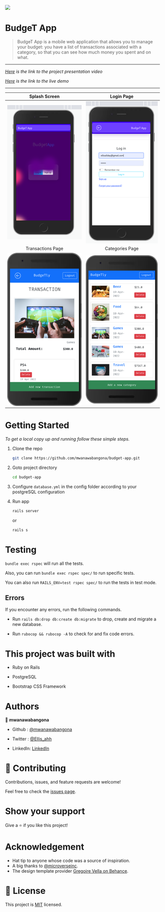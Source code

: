 ![](https://img.shields.io/badge/Microverse-blueviolet)

# BudgeT App

> BudgeT App is a mobile web application that allows you to manage your budget: you have a list of transactions associated with a category, so that you can see how much money you spent and on what.
----
_[Here]() is the link to the project presentation video_

_[Here]() is the link to the live demo_

---
  Splash Screen                                              |  Login Page
:-----------------------------------------------------------:|:---------------------------------------------------------:
![screenshot](./app/assets/images/screen.png)         |   ![screenshot](./app/assets/images/login.png)
  Transactions Page                                          |  Categories Page
![screenshot](./app/assets/images/transactions_page.png)     |   ![screenshot](./app/assets/images/categories_page.png)

# Getting Started


_To get a local copy up and running follow these simple steps._

1. Clone the repo
   ```sh
   git clone https://github.com/mwanawabangona/budget-app.git
   ```
2. Goto project directory
   ```sh
   cd budget-app
   ```

3. Configure `database.yml` in the config folder according to your postgreSQL configuration
4. Run app
   ```sh
   rails server
   ```
   or
   ```sh
   rails s
   ```


# Testing

`bundle exec rspec` will run all the tests.

Also, you can run `bundle exec rspec spec/` to run specific tests.

You can also run `RAILS_ENV=test rspec spec/` to run the tests in test mode.

## Errors

If you encounter any errors, run the following commands.

- Run `rails db:drop db:create db:migrate` to drop, create and migrate a new database.

- Run `rubocop && rubocop -A` to check for and fix code errors.

# This project was built with

- Ruby on Rails

- PostgreSQL

- Bootstrap CSS Framework

# Authors

👤 **mwanawabangona**

- Github : [@mwanawabangona](https://github.com/mwanawabangona)

- Twitter : [@Ellis_ahh](https://twitter.com/Ellis_ahh)

- LinkedIn: [LinkedIn](https://www.linkedin.com/in/ellis-ngona)

# 🤝 Contributing

Contributions, issues, and feature requests are welcome!

Feel free to check the [issues page](https://github.com/Donard97/recipe-app/issues).

# Show your support

Give a ⭐️ if you like this project!

# Acknowledgement

- Hat tip to anyone whose code was a source of inspiration.
- A big thanks to [@microverseinc](https://github.com/microverseinc).
- The design template provider [Gregoire Vella on Behance](https://www.behance.net/gregoirevella).

# 📝 License

This project is [MIT](./MIT.md) licensed.